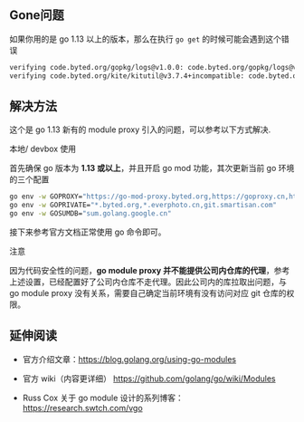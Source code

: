 ## Gone问题

如果你用的是 go 1.13 以上的版本，那么在执行 `go get` 的时候可能会遇到这个错误

```bash
verifying code.byted.org/gopkg/logs@v1.0.0: code.byted.org/gopkg/logs@v1.0.0: reading https://sum.golang.org/lookup/code.byted.org/gopkg/logs@v1.0.0: 410 Gone
verifying code.byted.org/kite/kitutil@v3.7.4+incompatible: code.byted.org/kite/kitutil@v3.7.4+incompatible: reading https://sum.golang.org/lookup/code.byted.org/kite/kitutil@v3.7.4+incompatible: 410 Gone
```



## 解决方法

这个是 go 1.13 新有的 module proxy 引入的问题，可以参考以下方式解决.



本地/ devbox 使用

首先确保 go 版本为 **1.13 或以上**，并且开启 go mod 功能，其次更新当前 go 环境的三个配置

```bash
go env -w GOPROXY="https://go-mod-proxy.byted.org,https://goproxy.cn,https://proxy.golang.org,direct"
go env -w GOPRIVATE="*.byted.org,*.everphoto.cn,git.smartisan.com"
go env -w GOSUMDB="sum.golang.google.cn"
```



接下来参考官方文档正常使用 go 命令即可。

注意

因为代码安全性的问题，**go module proxy 并不能提供公司内仓库的代理**，参考上述设置，已经配置好了公司内仓库不走代理。因此公司内的库拉取出问题，与 go module proxy 没有关系，需要自己确定当前环境有没有访问对应 git 仓库的权限。

## 延伸阅读

- 官方介绍文章：https://blog.golang.org/using-go-modules

- 官方 wiki（内容更详细） https://github.com/golang/go/wiki/Modules

- Russ Cox 关于 go module 设计的系列博客：https://research.swtch.com/vgo